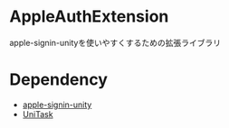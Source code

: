 # AppleAuthExtension
apple-signin-unityを使いやすくするための拡張ライブラリ

# Dependency

- [apple-signin-unity](https://github.com/lupidan/apple-signin-unity)
- [UniTask](https://github.com/Cysharp/UniTask)
